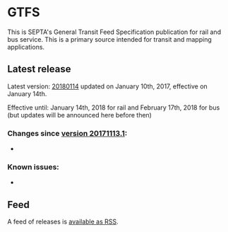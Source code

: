 # GTFS

This is SEPTA's General Transit Feed Specification publication for rail and bus service. This is a primary source intended for transit and mapping applications.

## Latest release

Latest version: [20180114](https://github.com/septadev/GTFS/releases/tag/v20180114) updated on January 10th, 2017, effective on January 14th.

Effective until: January 14th, 2018 for rail and February 17th, 2018 for bus (but updates will be announced here before then)

### Changes since [version 20171113.1](https://github.com/septadev/GTFS/releases/tag/v20171113.1): 
 
* 

### Known issues:

* 

## Feed

A feed of releases is [available as RSS](https://github.com/septadev/GTFS/releases.atom).

